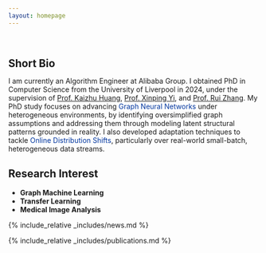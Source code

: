 ```yaml
---
layout: homepage
---
```


<h1 id="about-me"></h1>

<h2 style="margin: 60px 0px 10px;">Short Bio</h2>

I am currently an Algorithm Engineer at Alibaba Group. I obtained PhD in Computer Science from the University of Liverpool in 2024, under the supervision of [Prof. Kaizhu Huang](https://sites.google.com/view/kaizhu-huang-homepage), [Prof. Xinping Yi](https://sites.google.com/site/xinpingyi00/), and [Prof. Rui Zhang](https://scholar.xjtlu.edu.cn/en/persons/RuiZhang02). My PhD study focuses on advancing <span style="color:#00369f">Graph Neural Networks</span> under heterogeneous environments, by identifying oversimplified graph assumptions and addressing them through modeling latent structural patterns grounded in reality. I also developed adaptation techniques to tackle <span style="color:#00369f">Online Distribution Shifts</span>, particularly over real-world small-batch, heterogeneous data streams. 

## Research Interest

- **Graph Machine Learning** 
- **Transfer Learning**
- **Medical Image Analysis**

{% include_relative _includes/news.md %}

{% include_relative _includes/publications.md %}
